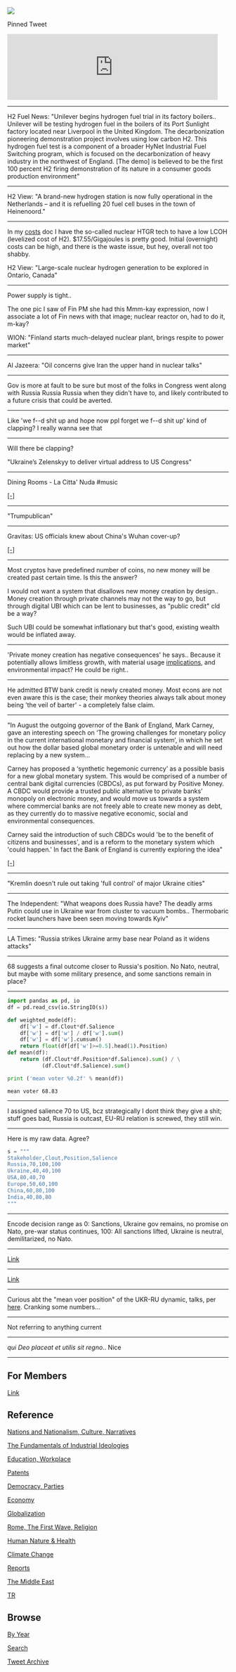 <img src="https://drive.google.com/uc?export=view&id=1B2wf9R7AMH1d7Vw6e2mucLbIQ5NSjir7"/>

Pinned Tweet

<iframe width="95%" src="https://www.youtube.com/embed/2dgzKW8EKMc" title="YouTube video player" frameborder="0" allow="accelerometer; autoplay; clipboard-write; encrypted-media; gyroscope; picture-in-picture" allowfullscreen></iframe>

---

H2 Fuel News: "Unilever begins hydrogen fuel trial in its factory
boilers.. Unilever will be testing hydrogen fuel in the boilers of its
Port Sunlight factory located near Liverpool in the United
Kingdom. The decarbonization pioneering demonstration project involves
using low carbon H2. This hydrogen fuel test is a component of a
broader HyNet Industrial Fuel Switching program, which is focused on
the decarbonization of heavy industry in the northwest of
England. [The demo] is believed to be the first 100 percent H2 firing
demonstration of its nature in a consumer goods production
environment"

---

H2 View: "A brand-new hydrogen station is now fully operational in the
Netherlands – and it is refuelling 20 fuel cell buses in the town of
Heinenoord."

---

In my [costs](2022/02/costs-lcoe.md) doc I have the so-called nuclear
HTGR tech to have a low LCOH (levelized cost of H2).
$17.55/Gigajoules is pretty good. Initial (overnight) costs can be
high, and there is the waste issue, but hey, overall not too
shabby.

H2 View: "Large-scale nuclear hydrogen generation to be explored in Ontario, Canada"

---

Power supply is tight..

The one pic I saw of Fin PM she had this Mmm-kay expression, now I
associate a lot of Fin news with that image; nuclear reactor on, had
to do it, m-kay?

WION: "Finland starts much-delayed nuclear plant, brings respite to power market"

---

Al Jazeera: "Oil concerns give Iran the upper hand in nuclear talks"

---

Gov is more at fault to be sure but most of the folks in Congress went
along with Russia Russia Russia when they didn't have to, and likely
contributed to a future crisis that could be averted.

---

Like 'we f--d shit up and hope now ppl forget we f--d shit up' kind of
clapping? I really wanna see that

---

Will there be clapping?

"Ukraine’s Zelenskyy to deliver virtual address to US Congress"

---

Dining Rooms - La Citta' Nuda \#music

[[-]](https://youtu.be/qSElwl8aklw)

---

"Trumpublican"

---

Gravitas: US officials knew about China's Wuhan cover-up?

[[-]](https://youtu.be/j7X87oAKBuQ?t=10)

---

Most cryptos have predefined number of coins, no new money will be
created past certain time. Is this the answer?

I would not want a system that disallows new money creation by
design.. Money creation through private channels may not the way to
go, but through digital UBI which can be lent to businesses, as
"public credit" cld be a way? 

Such UBI could be somewhat inflationary but that's good, existing
wealth would be inflated away. 

---

'Private money creation has negative consequences' he says.. Because
it potentially allows limitless growth, with material usage
[implications](2021/03/less-is-more-hickel.md), and environmental
impact? He could be right.. 

---

He admitted BTW bank credit is newly created money. Most econs are not
even aware this is the case; their monkey theories always talk about
money being 'the veil of barter' - a completely false claim.

---

"In August the outgoing governor of the Bank of England, Mark Carney,
gave an interesting speech on ‘The growing challenges for monetary
policy in the current international monetary and financial system’, in
which he set out how the dollar based global monetary order is
untenable and will need replacing by a new system...

Carney has proposed a ‘synthetic hegemonic currency’ as a possible
basis for a new global monetary system. This would be comprised of a
number of central bank digital currencies (CBDCs), as put forward by
Positive Money. A CBDC would provide a trusted public alternative to
private banks’ monopoly on electronic money, and would move us towards
a system where commercial banks are not freely able to create new
money as debt, as they currently do to massive negative economic,
social and environmental consequences.

Carney said the introduction of such CBDCs would 'be to the benefit of
citizens and businesses', and is a reform to the monetary system which
'could happen.' In fact the Bank of England is currently exploring the
idea"

[[-]](https://positivemoney.org/2019/09/mark-carney-there-will-be-change-in-unsustainable-monetary-system)

---

"Kremlin doesn't rule out taking 'full control' of major Ukraine
cities"

---

The Independent: "What weapons does Russia have? The deadly arms Putin
could use in Ukraine war from cluster to vacuum bombs.. Thermobaric
rocket launchers have been seen moving towards Kyiv"

---

LA Times: "Russia strikes Ukraine army base near Poland as it widens
attacks"

---

68 suggests a final outcome closer to Russia's position. No Nato,
neutral, but maybe with some military presence, and some sanctions
remain in place?

---

```python
import pandas as pd, io
df = pd.read_csv(io.StringIO(s))

def weighted_mode(df):
    df['w'] = df.Clout*df.Salience 
    df['w'] = df['w'] / df['w'].sum()
    df['w'] = df['w'].cumsum()
    return float(df[df['w']>=0.5].head(1).Position)    
def mean(df):
    return (df.Clout*df.Position*df.Salience).sum() / \
           (df.Clout*df.Salience).sum()

print ('mean voter %0.2f' % mean(df))
```

```text
mean voter 68.83
```

---

I assigned salience 70 to US, bcz strategically I dont think they give
a shit; stuff goes bad, Russia is outcast, EU-RU relation is screwed,
they still win.

---

Here is my raw data. Agree?

```python
s = """
Stakeholder,Clout,Position,Salience
Russia,70,100,100
Ukraine,40,40,100
USA,80,40,70
Europe,50,60,100
China,60,80,100
India,40,80,80
"""
```

---

Encode decision range as 0: Sanctions, Ukraine gov remains, no promise
on Nato, pre-war status continues, 100: All sanctions lifted, Ukraine
is neutral, demilitarized, no Nato.

---

[Link](https://drive.google.com/uc?export=view&id=1XHVZ3G6muR29BGSAsV2zBOqtn9TIvJHA)

---

[Link](https://drive.google.com/uc?export=view&id=1GFoFGDg3N0PcnkrbW0lwUGjHwmmD0G-Y)

---

Curious abt the "mean voer position" of the UKR-RU dynamic, talks,
per [here](2015/07/mesquita-game-theory-greece.md). Cranking some numbers...

---

Not referring to anything current

---

*qui Deo placeat et utilis sit regno*.. Nice

---

## For Members

[Link](https://thirdwave-members.herokuapp.com)

## Reference

[Nations and Nationalism, Culture, Narratives](/2013/02/nations-and-nationalism.md)

[The Fundamentals of Industrial Ideologies](/2011/04/fundamentals-of-industrial-ideologies.md)

[Education, Workplace](2017/09/education-workplace.md)

[Patents](/2018/09/patents.md)

[Democracy, Parties](/2016/11/democracy.md)

[Economy](/2018/05/economy.md)

[Globalization](/2018/09/globalization.md)

[Rome, The First Wave, Religion](/2017/12/rome.md)

[Human Nature & Health](/2020/07/human-nature.md)

[Climate Change](/2018/12/climate.md)

[Reports](/2019/05/reports.md)

[The Middle East](/2019/07/middleeast.md)

[TR](../tr)

## Browse

[By Year](years.md)

[Search](search.html)

[Tweet Archive](/tweets/README.md)


